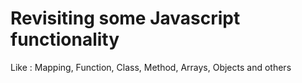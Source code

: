 # Revisiting some Javascript functionality
Like :
Mapping, 
Function, 
Class, 
Method, 
Arrays, 
Objects and others
